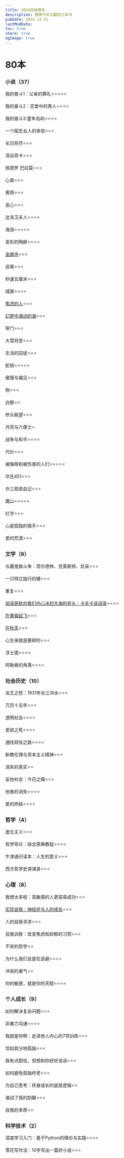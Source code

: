 ```yaml
---
title: 2024阅读报告
description: 猜猜今年又翻完几本书
pubDate: 2024-12-31
lastModDate: 
toc: true
share: true
ogImage: true
---
```


# 80本

### 小说（37）

我的奋斗1：父亲的葬礼⭐️⭐️⭐️⭐️⭐️

我的奋斗2：恋爱中的男人⭐️⭐️⭐️⭐️

我的奋斗3:童年岛屿⭐️⭐️⭐️⭐️

一个陌生女人的来信⭐️⭐️⭐️

长日将尽⭐️⭐️⭐️

涅朵奇卡⭐️⭐️⭐️

佩德罗 巴拉莫⭐️⭐️⭐️

心兽⭐️⭐️⭐️

黄雨⭐️⭐️⭐️

恶心⭐️⭐️⭐️

达洛卫夫人⭐️⭐️⭐️⭐️

海浪⭐️⭐️⭐️⭐️⭐️

变形的陶醉⭐️⭐️⭐️⭐️

[金阁寺](.../blog/book3)⭐️⭐️⭐️

逃离⭐️⭐️⭐️

秒速五厘米⭐️⭐️⭐️

城堡⭐️⭐️⭐️⭐️

[焦虑的人](.../blog/book1)⭐️⭐️⭐️

[幻梦中涌动的海](…/blog/book5)⭐️⭐️⭐️

窄门⭐️⭐️⭐️

大雪将至⭐️⭐️⭐️

生活的囚徒⭐️⭐️⭐️

蛇结⭐️⭐️⭐️⭐️⭐️

傲慢与偏见⭐️⭐️⭐️

物⭐️⭐️⭐️

白鲸⭐️⭐️

桥头眺望⭐️⭐️⭐️

月亮与六便士⭐️

战争与和平⭐️⭐️⭐️⭐️

代价⭐️⭐️⭐️

被侮辱和被伤害的人们⭐️⭐️⭐️⭐️⭐️

华氏451⭐️⭐️⭐️

许三观卖血记⭐️⭐️⭐️

魔山⭐️⭐️⭐️⭐️⭐️

红字⭐️⭐️⭐️

心是孤独的猎手⭐️⭐️⭐️

爱的荒漠⭐️⭐️⭐️

### 文学（9）

与魔鬼做斗争：荷尔德林、克莱斯特、尼采⭐️⭐️⭐️

一只特立独行的猪⭐️⭐️⭐️

重复⭐️⭐️⭐️

[阅读是砍向我们内心冰封大海的斧头：卡夫卡谈话录](…/blog/book4)⭐️⭐️⭐️⭐️

[在黄昏起飞](…/blog/book5)⭐️⭐️⭐️

[在秋天](…/blog/book5)⭐️⭐️⭐️

心生来就是要碎的⭐️⭐️⭐️

浮士德⭐️⭐️⭐️⭐️

阿勒泰的角落⭐️⭐️⭐️⭐️


### 社会历史（10）

龙王之怒：1931年长江洪水⭐️⭐️⭐️

万历十五年⭐️⭐️⭐️

透明社会⭐️⭐️⭐️⭐️

爱欲之死⭐️⭐️⭐️⭐️

通往奴役之路⭐️⭐️⭐️⭐️

新教伦理与资本主义精神⭐️⭐️⭐️

消失的真实⭐️⭐️

妥协社会：今日之痛⭐️⭐️⭐️

他者的消失⭐️⭐️⭐️⭐️

爱的终结⭐️⭐️⭐️⭐️

### 哲学（4）

虚无主义⭐️⭐️⭐️

哲学导论：综合原典教程⭐️⭐️⭐️⭐️

牛津通识读本：人生的意义⭐️⭐️⭐️

西方哲学史讲演录⭐️⭐️⭐️

### 心理（8）

我想太多啦：高敏感的人更容易成功⭐️⭐️⭐️

[实现自我：神经症与人的成长](.../blog/book2)⭐️⭐️⭐️

人的自我寻求⭐️⭐️⭐️

自我训练：改变焦虑和抑郁的习惯⭐️⭐️⭐️

不安的哲学⭐️⭐️

为什么我们总是在逃避⭐️⭐️⭐️⭐️

冲突的勇气⭐️⭐️

你的敏感，就是你的天赋⭐️⭐️⭐️⭐️

### 个人成长（9）

如何解决复杂问题⭐️⭐️⭐️

非暴力沟通⭐️⭐️⭐️⭐️

我就是你啊：走进他人内心的7项训练⭐️⭐️⭐️

恰如其分地孤独⭐️⭐️⭐️

我有点胆怯，但想和你好好说话⭐️⭐️⭐️

如何避免孤独终老⭐️⭐️⭐️

为自己思考：终身成长的底层逻辑⭐️⭐️

谁动了我的奶酪⭐️⭐️⭐️

自我的本质⭐️⭐️


### 科学技术（2）

深度学习入门：基于Python的理论与实践⭐️⭐️⭐️⭐️

雪花写作法：10步写出一篇好小说⭐️⭐️⭐️

